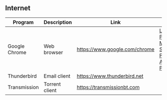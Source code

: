 ## Internet

| Program | Description | Link | Plugins | Comment |
| --- | --- | --- | --- | --- |
| Google Chrome | Web browser | https://www.google.com/chrome | [LastPass Password Manager](https://chrome.google.com/webstore/detail/lastpass-free-password-ma/hdokiejnpimakedhajhdlcegeplioahd), [Save to Pocket](https://chrome.google.com/webstore/detail/save-to-pocket/niloccemoadcdkdjlinkgdfekeahmflj), [AdBlock Plus](https://chrome.google.com/webstore/detail/adblock-plus-free-ad-bloc/cfhdojbkjhnklbpkdaibdccddilifddb?hl) |
| Thunderbird | Email client | https://www.thunderbird.net  |
| Transmission | Torrent client | https://transmissionbt.com |
